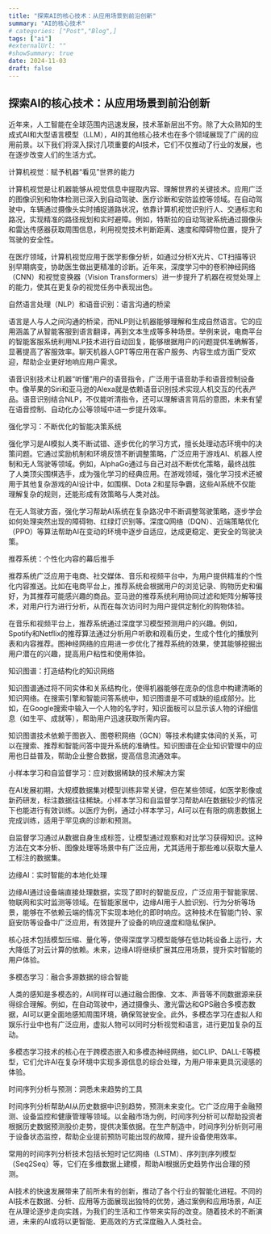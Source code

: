 ```yaml
---
title: "探索AI的核心技术：从应用场景到前沿创新"
summary: "AI的核心技术"
# categories: ["Post","Blog",]
tags: ["ai"]
#externalUrl: ""
#showSummary: true
date: 2024-11-03
draft: false
---
```


## 探索AI的核心技术：从应用场景到前沿创新

近年来，人工智能在全球范围内迅速发展，技术革新层出不穷。除了大众熟知的生成式AI和大型语言模型（LLM），AI的其他核心技术也在多个领域展现了广阔的应用前景。以下我们将深入探讨几项重要的AI技术，它们不仅推动了行业的发展，也在逐步改变人们的生活方式。

计算机视觉：赋予机器“看见”世界的能力

计算机视觉是让机器能够从视觉信息中提取内容、理解世界的关键技术。应用广泛的图像识别和物体检测已深入到自动驾驶、医疗诊断和安防监控等领域。在自动驾驶中，车辆通过摄像头实时捕捉道路状况，依靠计算机视觉识别行人、交通标志和路况，实现精准的路径规划和实时避障。例如，特斯拉的自动驾驶系统通过摄像头和雷达传感器获取周围信息，利用视觉技术判断距离、速度和障碍物位置，提升了驾驶的安全性。

在医疗领域，计算机视觉应用于医学影像分析，如通过分析X光片、CT扫描等识别早期病变，协助医生做出更精准的诊断。近年来，深度学习中的卷积神经网络（CNN）和视觉变换器（Vision Transformers）进一步提升了机器在视觉处理上的能力，使其在更复杂的视觉任务中表现出色。

自然语言处理（NLP）和语音识别：语言沟通的桥梁

语言是人与人之间沟通的桥梁，而NLP则让机器能够理解和生成自然语言。它的应用涵盖了从智能客服到语言翻译，再到文本生成等多种场景。举例来说，电商平台的智能客服系统利用NLP技术进行自动回复，能够根据用户的问题提供准确解答，显著提高了客服效率。聊天机器人GPT等应用在客户服务、内容生成方面广受欢迎，帮助企业更好地响应用户需求。

语音识别技术让机器“听懂”用户的语音指令，广泛用于语音助手和语音控制设备中。像苹果的Siri和亚马逊的Alexa就是依赖语音识别技术实现人机交互的代表产品。语音识别结合NLP，不仅能听清指令，还可以理解语言背后的意图，未来有望在语音控制、自动化办公等领域中进一步提升效率。

强化学习：不断优化的智能决策系统

强化学习是AI模拟人类不断试错、逐步优化的学习方式，擅长处理动态环境中的决策问题。它通过奖励机制和环境反馈不断调整策略，广泛应用于游戏AI、机器人控制和无人驾驶等领域。例如，AlphaGo通过与自己对战不断优化策略，最终战胜了人类顶尖围棋选手，成为强化学习的经典应用。在游戏领域，强化学习技术还被用于其他复杂游戏的AI设计中，如围棋、Dota 2和星际争霸，这些AI系统不仅能理解复杂的规则，还能形成有效策略与人类对战。

在无人驾驶方面，强化学习帮助AI系统在复杂路况中不断调整驾驶策略，逐步学会如何处理突然出现的障碍物、红绿灯识别等。深度Q网络（DQN）、近端策略优化（PPO）等算法帮助AI在变动的环境中逐步自适应，达成更稳定、更安全的驾驶决策。

推荐系统：个性化内容的幕后推手

推荐系统广泛应用于电商、社交媒体、音乐和视频平台中，为用户提供精准的个性化内容推送。比如在电商平台上，推荐系统会根据用户的浏览记录、购物历史和偏好，为其推荐可能感兴趣的商品。亚马逊的推荐系统利用协同过滤和矩阵分解等技术，对用户行为进行分析，从而在每次访问时为用户提供定制化的购物体验。

在音乐和视频平台上，推荐系统通过深度学习模型预测用户的兴趣。例如，Spotify和Netflix的推荐算法通过分析用户听歌和观看历史，生成个性化的播放列表和内容推荐。图神经网络的应用进一步优化了推荐系统的效果，使其能够挖掘出用户潜在的兴趣，提高用户粘性和使用体验。

知识图谱：打造结构化的知识网络

知识图谱通过将不同实体和关系结构化，使得机器能够在庞杂的信息中构建清晰的知识网络。在搜索引擎和智能问答系统中，知识图谱是不可或缺的组成部分。比如，在Google搜索中输入一个人物的名字时，知识面板可以显示该人物的详细信息（如生平、成就等），帮助用户迅速获取所需内容。

知识图谱技术依赖于图嵌入、图卷积网络（GCN）等技术构建实体间的关系，可以在搜索、推荐和智能问答中提升系统的准确性。知识图谱在企业知识管理中的应用也日益普及，帮助企业整合数据，提高信息流通效率。

小样本学习和自监督学习：应对数据稀缺的技术解决方案

在AI发展初期，大规模数据集对模型训练非常关键，但在某些领域，如医学影像或新药研发，标注数据往往稀缺。小样本学习和自监督学习帮助AI在数据较少的情况下也能进行有效训练。以医疗为例，通过小样本学习，AI可以在有限的病患数据上完成训练，适用于罕见病的诊断和预测。

自监督学习通过从数据自身生成标签，让模型通过观察和对比学习获得知识。这种方法在文本分析、图像处理等场景中有广泛应用，尤其适用于那些难以获取大量人工标注的数据集。

边缘AI：实时智能的本地化处理

边缘AI通过设备端直接处理数据，实现了即时的智能反应，广泛应用于智能家居、物联网和实时监测等领域。在智能家居中，边缘AI用于人脸识别、行为分析等场景，能够在不依赖云端的情况下实现本地化的即时响应。这种技术在智能门铃、家庭安防等设备中广泛应用，有效提升了设备的响应速度和隐私保护。

核心技术包括模型压缩、量化等，使得深度学习模型能够在低功耗设备上运行，大大降低了对云计算的依赖。未来，边缘AI将继续扩展其应用场景，提升实时智能的用户体验。

多模态学习：融合多源数据的综合智能

人类的感知是多模态的，AI同样可以通过融合图像、文本、声音等不同数据源来获得综合理解。例如，在自动驾驶中，通过摄像头、激光雷达和GPS融合多模态数据，AI可以更全面地感知周围环境，确保驾驶安全。此外，多模态学习在虚拟人和娱乐行业中也有广泛应用，虚拟人物可以同时分析视觉和语言，进行更加复杂的互动。

多模态学习技术的核心在于跨模态嵌入和多模态神经网络，如CLIP、DALL-E等模型，它们允许AI在复杂环境中实现多源信息的综合处理，为用户带来更具沉浸感的体验。

时间序列分析与预测：洞悉未来趋势的工具

时间序列分析帮助AI从历史数据中识别趋势，预测未来变化。它广泛应用于金融预测、设备监控和健康管理等领域。以金融市场为例，时间序列分析可以帮助投资者根据历史数据预测股价走势，提供决策依据。在生产制造中，时间序列分析则可用于设备状态监控，帮助企业提前预防可能出现的故障，提升设备使用效率。

常用的时间序列分析技术包括长短时记忆网络（LSTM）、序列到序列模型（Seq2Seq）等，它们在多维数据上建模，帮助AI根据历史趋势作出合理的预测。

AI技术的快速发展带来了前所未有的创新，推动了各个行业的智能化进程。不同的AI技术在数据、分析、应用等方面展现出独特的优势，通过案例和应用场景，AI正在从理论逐步走向实践，为我们的生活和工作带来实际的改变。随着技术的不断演进，未来的AI或将以更智能、更高效的方式深度融入人类社会。